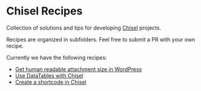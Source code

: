 # Chisel Recipes
Collection of solutions and tips for developing [Chisel](https://github.com/xfiveco/generator-chisel) projects.

Recipes are organized in subfolders. Feel free to submit a PR with your own recipe.

Currently we have the following recipes:

- [Get human readable attachment size in WordPress](https://github.com/xfiveco/chisel-recipes/tree/master/wp-attachment-size)
- [Use DataTables with Chisel](https://github.com/xfiveco/chisel-recipes/tree/master/datatables)
- [Create a shortcode in Chisel](https://github.com/xfiveco/chisel-recipes/tree/master/shortcodes)
